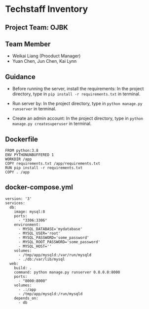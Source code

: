 # Techstaff Inventory

## Project Team: OJBK

## Team Member

- Weikai Liang (Prooduct Manager)
- Yuan Chen, Jun Chen, Kai Lynn

## Guidance
- Before running the server, install the requirements:
    In the project directory, type in ```pip install -r requirements.txt``` in terminal.
    
- Run server by:
    In the project directory, type in ```python manage.py runserver``` in terminal.
    
- Create an admin account:
    In the project directory, type in ```python manage.py createsuperuser``` in terminal.

## Dockerfile
```
FROM python:3.8
ENV PYTHONUNBUFFERED 1
WORKDIR /app
COPY requirements.txt /app/requirements.txt
RUN pip install -r requirements.txt
COPY . /app
```
## docker-compose.yml

```
version: '3'
services:
  db:
    image: mysql:8
    ports:
      - "3306:3306"
    environment:
      - MYSQL_DATABASE='mydatabase'
      - MYSQL_USER='root'
      - MYSQL_PASSWORD='some_password'
      - MYSQL_ROOT_PASSWORD='some_password'
      - MYSQL_HOST=''
    volumes:
      - /tmp/app/mysqld:/var/run/mysqld
      - ./db:/var/lib/mysql
  web:
    build: .
    command: python manage.py runserver 0.0.0.0:8000
    ports:
      - "8000:8000"
    volumes:
      - .:/app
      - /tmp/app/mysqld:/run/mysqld
    depends_on:
      - db
```